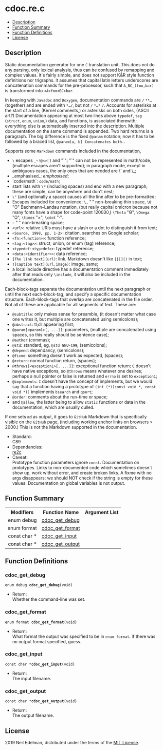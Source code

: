 # cdoc\.re\.c #

 * [Description](#user-content-preamble)
 * [Function Summary](#user-content-summary)
 * [Function Definitions](#user-content-fn)
 * [License](#user-content-license)

## <a id = "user-content-preamble" name = "user-content-preamble">Description</a> ##

Static documentation generator for one `C` translation unit\. This does not do any parsing, only lexical analysis, thus can be confused by remapping and complex values\. It's fairly simple, and does not support K&R style function definitions nor trigraphs\. It assumes that capital latin letters underscores are concatenation commands for the pre\-processor, such that `A_BC_(foo,bar)` is transformed into `<A>foo<BC>bar`\.

In keeping with `Javadoc` and `Doxygen`, documentation commands are `/` `**…` \(together\) and are ended with `*…/`, but not `/` `*…*` `/`\. Accounts for asterisks at the start of a line, \(Kernel comments,\) or asterisks on both sides, \(ASCII art?\) Documentation appearing at most two lines above `typedef`, `tag` \(`struct`, `enum`, `union`,\) data, and functions, is associated therewith; everything else is automatically inserted into the description\. Multiple documentation on the same command is appended\. Two hard returns is a paragraph\. The big difference is the fixed `@param` notation; now it has to be followed by a braced list, `@param[a, b] Concatenates both.`\.

Supports some `Markdown` commands included in the documentation,

 * `\` escapes `_~!@<>[]` and "\`"; "\`" can not be represented in math/code, \(multiple escapes aren't supported\); in paragraph mode, except in ambiguous cases, the only ones that are needed are \\\` and \\\_;
 * \_emphasised\_: _emphasised_;
 * \`code/math\`: `code/math`;
 * start lists with `\*` \(including spaces\) and end with a new paragraph; these are simple, can be anywhere and don't nest;
 * `\"` \(and optionally a space\) causes all the line after to be pre\-formatted;
 * Escapes included for convenience: `\,` "&#8239;" non\-breaking thin space, `\O` "&#927;" Bachmann–Landau notation, \(but really capital omicron because not many fonts have a shape for code\-point 120030,\) `\Theta` "&#920;", `\Omega` "&#937;", `\times` "&#215;", `\cdot` "&#183;"\.
 * `~` "&nbsp;" non\-breaking space;
 * `<url>`: relative URIs must have a slash or a dot to distinguish it from text;
 * `<Source, 1999, pp. 1-2>`: citation, searches on Google scholar;
 * `<fn:<function>>`: function reference;
 * `<tag:<tag>>`: struct, union, or enum \(tag\) reference;
 * `<typedef:<typedef>>`: typedef reference;
 * `<data:<identifier>>`: data reference;
 * `[The link text](url)`: link, Markdown doesn't like `{}[]()` in text;
 * `![Caption text](url.image)`: image, same;
 * a local include directive has a documentation comment immediately after that reads only `\include`, it will also be included in the documentation\.

Each\-block\-tags separate the documentation until the next paragraph or until the next each\-block\-tag, and specify a specific documentation structure\. Each\-block\-tags that overlap are concatenated in the file order\. Not all of these are applicable for all segments of text\. These are:

 * `@subtitle`: only makes sense for preamble, \(it doesn't matter what case one writes it, but multiple are concatenated using semicolons\);
 * `@abstract`: tl;dr appearing first;
 * `@param[<param1>[, ...]]`: parameters, \(multiple are concatenated using spaces, so this really should be sentence case\);
 * `@author` \(commas\);
 * `@std`: standard, eg, `@std GNU-C99`, \(semicolons\);
 * `@depend`: dependancy, \(semicolons\);
 * `@fixme`: something doesn't work as expected, \(spaces\);
 * `@return`: normal function return, \(spaces\);
 * `@throws[<exception1>[, ...]]`: exceptional function return; `C` doesn't have native exceptions, so `@throws` means whatever one desires; perhaps a null pointer or false is returned and `errno` is set to `exception1`;
 * `@implements`: `C` doesn't have the concept of implements, but we would say that a function having a prototype of `(int (*)(const void *, const void *))` implements `bsearch` and `qsort`;
 * `@order`: comments about the run\-time or space;
 * and `@allow`, the latter being to allow `static` functions or data in the documentation, which are usually culled\.

If one sets `md` as output, it goes to `GitHub` Markdown that is specifically visible on the `GitHub` page, \(including working anchor links on browsers > 2000\.\) This is not the Markdown supported in the documentation\.



 * Standard:  
   C89
 * Dependancies:  
   [re2c](http://re2c.org/)
 * Caveat:  
   Prototype function parameters ignore `const`\. Documentation on prototypes\. Links to non\-documented code which sometimes doesn't show up, work without error, and create broken links\. A fixme with no args disappears; we should NOT check if the string is empty for these values\. Documentation on global variables is not output\.


## <a id = "user-content-summary" name = "user-content-summary">Function Summary</a> ##

<table>

<tr><th>Modifiers</th><th>Function Name</th><th>Argument List</th></tr>

<tr><td align = right>enum debug</td><td><a href = "#user-content-fn-c6df3e1b">cdoc_get_debug</a></td><td></td></tr>

<tr><td align = right>enum format</td><td><a href = "#user-content-fn-37ca931f">cdoc_get_format</a></td><td></td></tr>

<tr><td align = right>const char *</td><td><a href = "#user-content-fn-7655d1a0">cdoc_get_input</a></td><td></td></tr>

<tr><td align = right>const char *</td><td><a href = "#user-content-fn-93e48c81">cdoc_get_output</a></td><td></td></tr>

</table>



## <a id = "user-content-fn" name = "user-content-fn">Function Definitions</a> ##

### <a id = "user-content-fn-c6df3e1b" name = "user-content-fn-c6df3e1b">cdoc_get_debug</a> ###

<code>enum debug <strong>cdoc_get_debug</strong>(void)</code>

 * Return:  
   Whether the command\-line was set\.




### <a id = "user-content-fn-37ca931f" name = "user-content-fn-37ca931f">cdoc_get_format</a> ###

<code>enum format <strong>cdoc_get_format</strong>(void)</code>

 * Return:  
   What format the output was specified to be in `enum format`\. If there was no output format specified, guess\.




### <a id = "user-content-fn-7655d1a0" name = "user-content-fn-7655d1a0">cdoc_get_input</a> ###

<code>const char *<strong>cdoc_get_input</strong>(void)</code>

 * Return:  
   The input filename\.




### <a id = "user-content-fn-93e48c81" name = "user-content-fn-93e48c81">cdoc_get_output</a> ###

<code>const char *<strong>cdoc_get_output</strong>(void)</code>

 * Return:  
   The output filename\.






## <a id = "user-content-license" name = "user-content-license">License</a> ##

2019 Neil Edelman, distributed under the terms of the [MIT License](https://opensource.org/licenses/MIT)\.



